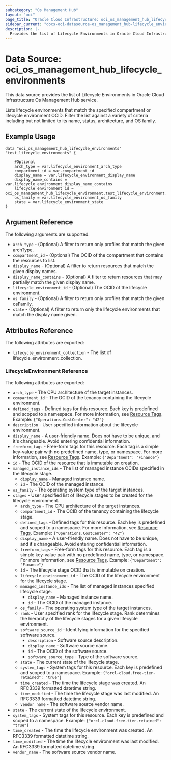 ```yaml
---
subcategory: "Os Management Hub"
layout: "oci"
page_title: "Oracle Cloud Infrastructure: oci_os_management_hub_lifecycle_environments"
sidebar_current: "docs-oci-datasource-os_management_hub-lifecycle_environments"
description: |-
  Provides the list of Lifecycle Environments in Oracle Cloud Infrastructure Os Management Hub service
---
```


# Data Source: oci_os_management_hub_lifecycle_environments
This data source provides the list of Lifecycle Environments in Oracle Cloud Infrastructure Os Management Hub service.

Lists lifecycle environments that match the specified compartment or lifecycle environment OCID. Filter the list
against a variety of criteria including but not limited to its name, status, architecture, and OS family.


## Example Usage

```hcl
data "oci_os_management_hub_lifecycle_environments" "test_lifecycle_environments" {

	#Optional
	arch_type = var.lifecycle_environment_arch_type
	compartment_id = var.compartment_id
	display_name = var.lifecycle_environment_display_name
	display_name_contains = var.lifecycle_environment_display_name_contains
	lifecycle_environment_id = oci_os_management_hub_lifecycle_environment.test_lifecycle_environment.id
	os_family = var.lifecycle_environment_os_family
	state = var.lifecycle_environment_state
}
```

## Argument Reference

The following arguments are supported:

* `arch_type` - (Optional) A filter to return only profiles that match the given archType.
* `compartment_id` - (Optional) The OCID of the compartment that contains the resources to list.
* `display_name` - (Optional) A filter to return resources that match the given display names.
* `display_name_contains` - (Optional) A filter to return resources that may partially match the given display name.
* `lifecycle_environment_id` - (Optional) The OCID of the lifecycle environment.
* `os_family` - (Optional) A filter to return only profiles that match the given osFamily.
* `state` - (Optional) A filter to return only the lifecycle environments that match the display name given.


## Attributes Reference

The following attributes are exported:

* `lifecycle_environment_collection` - The list of lifecycle_environment_collection.

### LifecycleEnvironment Reference

The following attributes are exported:

* `arch_type` - The CPU architecture of the target instances.
* `compartment_id` - The OCID of the tenancy containing the lifecycle environment.
* `defined_tags` - Defined tags for this resource. Each key is predefined and scoped to a namespace. For more information, see [Resource Tags](https://docs.cloud.oracle.com/iaas/Content/General/Concepts/resourcetags.htm). Example: `{"Operations.CostCenter": "42"}` 
* `description` - User specified information about the lifecycle environment.
* `display_name` - A user-friendly name. Does not have to be unique, and it's changeable. Avoid entering confidential information.
* `freeform_tags` - Free-form tags for this resource. Each tag is a simple key-value pair with no predefined name, type, or namespace. For more information, see [Resource Tags](https://docs.cloud.oracle.com/iaas/Content/General/Concepts/resourcetags.htm). Example: `{"Department": "Finance"}` 
* `id` - The OCID of the resource that is immutable on creation.
* `managed_instance_ids` - The list of managed instance OCIDs specified in the lifecycle stage.
	* `display_name` - Managed instance name.
	* `id` - The OCID of the managed instance.
* `os_family` - The operating system type of the target instances.
* `stages` - User specified list of lifecycle stages to be created for the lifecycle environment.
	* `arch_type` - The CPU architecture of the target instances.
	* `compartment_id` - The OCID of the tenancy containing the lifecycle stage.
	* `defined_tags` - Defined tags for this resource. Each key is predefined and scoped to a namespace. For more information, see [Resource Tags](https://docs.cloud.oracle.com/iaas/Content/General/Concepts/resourcetags.htm). Example: `{"Operations.CostCenter": "42"}` 
	* `display_name` - A user-friendly name. Does not have to be unique, and it's changeable. Avoid entering confidential information.
	* `freeform_tags` - Free-form tags for this resource. Each tag is a simple key-value pair with no predefined name, type, or namespace. For more information, see [Resource Tags](https://docs.cloud.oracle.com/iaas/Content/General/Concepts/resourcetags.htm). Example: `{"Department": "Finance"}` 
	* `id` - The lifecycle stage OCID that is immutable on creation.
	* `lifecycle_environment_id` - The OCID of the lifecycle environment for the lifecycle stage.
	* `managed_instance_ids` - The list of managed instances specified lifecycle stage.
		* `display_name` - Managed instance name.
		* `id` - The OCID of the managed instance.
	* `os_family` - The operating system type of the target instances.
	* `rank` - User specified rank for the lifecycle stage. Rank determines the hierarchy of the lifecycle stages for a given lifecycle environment. 
	* `software_source_id` - Identifying information for the specified software source.
		* `description` - Software source description.
		* `display_name` - Software source name.
		* `id` - The OCID of the software source.
		* `software_source_type` - Type of the software source.
	* `state` - The current state of the lifecycle stage.
	* `system_tags` - System tags for this resource. Each key is predefined and scoped to a namespace. Example: `{"orcl-cloud.free-tier-retained": "true"}` 
	* `time_created` - The time the lifecycle stage was created. An RFC3339 formatted datetime string.
	* `time_modified` - The time the lifecycle stage was last modified. An RFC3339 formatted datetime string.
	* `vendor_name` - The software source vendor name.
* `state` - The current state of the lifecycle environment.
* `system_tags` - System tags for this resource. Each key is predefined and scoped to a namespace. Example: `{"orcl-cloud.free-tier-retained": "true"}` 
* `time_created` - The time the lifecycle environment was created. An RFC3339 formatted datetime string.
* `time_modified` - The time the lifecycle environment was last modified. An RFC3339 formatted datetime string.
* `vendor_name` - The software source vendor name.

